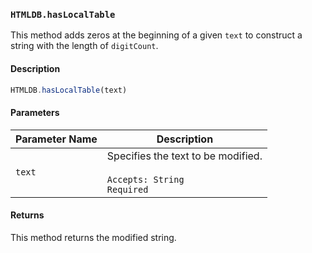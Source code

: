 ### `HTMLDB.hasLocalTable`

This method adds zeros at the beginning of a given `text` to construct a string with the length of `digitCount`.

#### Description

```javascript
HTMLDB.hasLocalTable(text)
```

#### Parameters

| Parameter Name             | Description                               |
| -------------------------- | ----------------------------------------- |
| `text` | Specifies the text to be modified.<br><br>`Accepts: String`<br>`Required` |

#### Returns

This method returns the modified string.